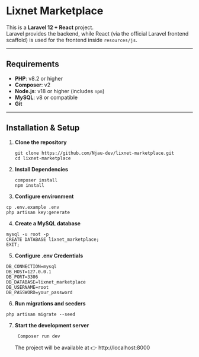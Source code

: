 # Lixnet Marketplace

This is a **Laravel 12 + React** project.  
Laravel provides the backend, while React (via the official Laravel frontend scaffold) is used for the frontend inside `resources/js`.

---

## Requirements

- **PHP**: v8.2 or higher  
- **Composer**: v2  
- **Node.js**: v18 or higher (includes `npm`)  
- **MySQL**: v8 or compatible  
- **Git**

---

## Installation & Setup

1. **Clone the repository**
   ```
   git clone https://github.com/Njau-dev/lixnet-marketplace.git
   cd lixnet-marketplace
   ```
   
2. **Install Dependencies**
   ```
   composer install
   npm install
   ```
   
3. **Configure environment**
  ```
  cp .env.example .env
  php artisan key:generate
  ```

4. **Create a MySQL database**
  ```
  mysql -u root -p
  CREATE DATABASE lixnet_marketplace;
  EXIT;
  ```

5. **Configure .env Credentials**
  ```
  DB_CONNECTION=mysql
  DB_HOST=127.0.0.1
  DB_PORT=3306
  DB_DATABASE=lixnet_marketplace
  DB_USERNAME=root
  DB_PASSWORD=your_password
  ```

6. **Run migrations and seeders**
  ```
  php artisan migrate --seed
  ```

7. **Start the development server**
   ```
    Composer run dev
   ```


   The project will be available at 👉 http://localhost:8000
